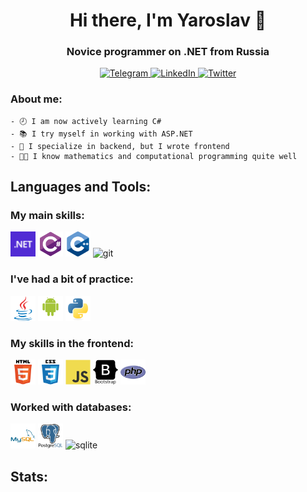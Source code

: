 <div id="header" align="center">
    <h1 user-select="none">Hi there, I'm Yaroslav 👋</h1>
    <h3 user-select="none">Novice programmer on .NET from Russia</h3>
</div>
<div id="socials" align="center">
	<a href="https://t.me/be_mortal">
		<img src="https://img.shields.io/badge/Telegram-blue?style=for-the-badge&logo=telegram&logoColor=white" alt="Telegram"/>
	</a>
	<a href="linkedin-url">
		<img src="https://img.shields.io/badge/LinkedIn-blue?style=for-the-badge&logo=linkedin&logoColor=white" alt="LinkedIn"/>
	</a>
	<a href="twitter-url">
		<img src="https://img.shields.io/badge/Twitter-blue?style=for-the-badge&logo=twitter&logoColor=white" alt="Twitter"/>
	</a>
</div>

### About me:

    - 🕗 I am now actively learning C#
    - 📚 I try myself in working with ASP.NET
    - 🌴 I specialize in backend, but I wrote frontend
    - 👨‍🔬 I know mathematics and computational programming quite well


## Languages and Tools:

### My main skills:

<div>
	<img src="dotnet.png" alt="dotnet" width="40" height="40"/>
	<img src="https://raw.githubusercontent.com/devicons/devicon/master/icons/csharp/csharp-original.svg" alt="csharp" width="40" height="40"/>
	<img src="https://raw.githubusercontent.com/devicons/devicon/master/icons/cplusplus/cplusplus-original.svg" alt="cplusplus" width="40" height="40"/>
	<img src="https://www.vectorlogo.zone/logos/git-scm/git-scm-icon.svg" alt="git" width="40" height="40"/>
</div>

### I've had a bit of practice:

<div>
	<img src="https://raw.githubusercontent.com/devicons/devicon/master/icons/java/java-original.svg" alt="java" width="40" height="40"/>
	<img src="https://raw.githubusercontent.com/devicons/devicon/master/icons/android/android-original-wordmark.svg" alt="android" width="40" height="40"/> 
	<img src="https://raw.githubusercontent.com/devicons/devicon/master/icons/python/python-original.svg" alt="python" width="40" height="40"/>
</div>
	

### My skills in the frontend:

<div>
	<img src="https://raw.githubusercontent.com/devicons/devicon/master/icons/html5/html5-original-wordmark.svg" alt="html5" width="40" height="40"/>
	<img src="https://raw.githubusercontent.com/devicons/devicon/master/icons/css3/css3-original-wordmark.svg" alt="css3" width="40" height="40"/>
	<img src="https://raw.githubusercontent.com/devicons/devicon/master/icons/javascript/javascript-original.svg" alt="javascript" width="40" height="40"/>
	<img src="https://raw.githubusercontent.com/devicons/devicon/master/icons/bootstrap/bootstrap-plain-wordmark.svg" alt="bootstrap" width="40" height="40"/>
	<img src="https://raw.githubusercontent.com/devicons/devicon/master/icons/php/php-original.svg" alt="php" width="40" height="40"/>
</div>
	

### Worked with databases:

<div>
	<img src="https://raw.githubusercontent.com/devicons/devicon/master/icons/mysql/mysql-original-wordmark.svg" alt="mysql" width="40" height="40"/> 
	<img src="https://raw.githubusercontent.com/devicons/devicon/master/icons/postgresql/postgresql-original-wordmark.svg" alt="postgresql" width="40" height="40"/>
	<img src="https://www.vectorlogo.zone/logos/sqlite/sqlite-icon.svg" alt="sqlite" width="40" height="40"/>
</div>
	

## Stats:

<div id="stat" align="center">
    <img src="http://github-profile-summary-cards.vercel.app/api/cards/productive-time?username=yaroslavfed&theme=tokyonight&utcOffset=8" alt=""/>
    <img src="http://github-profile-summary-cards.vercel.app/api/cards/stats?username=yaroslavfed&theme=tokyonight" alt=""/>
</div>
